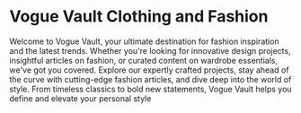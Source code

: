 # Vogue Vault Clothing and Fashion
 Welcome to Vogue Vault, your ultimate destination for fashion inspiration and the latest trends. Whether you're looking for innovative design projects, insightful articles on fashion, or curated content on wardrobe essentials, we've got you covered. Explore our expertly crafted projects, stay ahead of the curve with cutting-edge fashion articles, and dive deep into the world of style. From timeless classics to bold new statements, Vogue Vault helps you define and elevate your personal style
